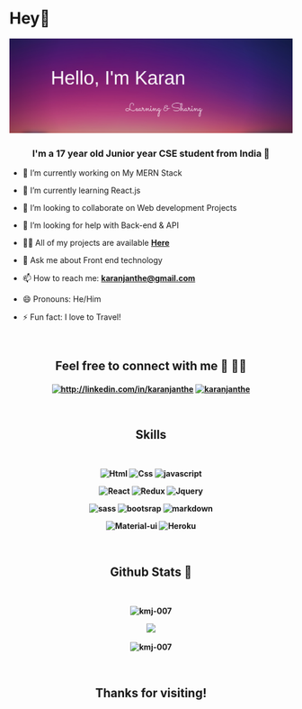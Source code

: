 <h1 >Hey👋</h1>

<div align="center">
<img width="800"  src=./banner.png></img>
</div>


### <div align="center">I'm a 17 year old Junior year CSE student from India 🚀 </div>  
<!-- <h3 align="center">An aspiring  full-Stack developer from India</h3> -->



- 🔭 I’m currently working on My MERN Stack

- 🌱 I’m currently learning React.js

- 👯 I’m looking to collaborate on Web development Projects

- 🤝 I’m looking for help with Back-end & API

- 👨‍💻 All of my projects are available [**Here**](https://kmj-007.github.io/KMJ-007/)

- 💬 Ask me about Front end technology

-  📫 How to reach me: [**karanjanthe@gmail.com**](mailto:saviomartin2007@gmail.com) 
- 😄 Pronouns: He/Him
- ⚡ Fun fact: I love to Travel!


<br>

<h2 align="center">Feel free to connect with me  🤝 👨‍💻</h2>
<b>

<p align="center">
<a href="https://www.linkedin.com/in/KaranJanthe/" target="blank"><img align="center" src="https://raw.githubusercontent.com/rahuldkjain/github-profile-readme-generator/master/src/images/icons/Social/linked-in-alt.svg" alt="http://linkedin.com/in/karanjanthe" height="30" width="40" /></a>
<a href="https://twitter.com/karanjanthe" target="blank"><img align="center" src="https://raw.githubusercontent.com/rahuldkjain/github-profile-readme-generator/master/src/images/icons/Social/twitter.svg" alt="karanjanthe" height="30" width="40" /></a>
<!-- <a href="https://github.com/KMJ-007" target="_blank">
<img src=https://img.shields.io/badge/github-%2324292e.svg?&style=for-the-badge&logo=github&logoColor=white alt=github style="margin-bottom: 5px;" /> -->
</a>
</p>
<br>
<h2 align="center">Skills</h2>
<br>
<div align="center">

![Html](https://img.shields.io/badge/HTML5-E34F26?style=for-the-badge&logo=html5&logoColor=white)
![Css](https://img.shields.io/badge/CSS3-1572B6?style=for-the-badge&logo=css3&logoColor=white)
![javascript](https://img.shields.io/badge/JavaScript-F7DF1E?style=for-the-badge&logo=javascript&logoColor=black)

![React](https://img.shields.io/badge/React-20232A?style=for-the-badge&logo=react&logoColor=61DAFB)
![Redux](https://img.shields.io/badge/Redux-593D88?style=for-the-badge&logo=redux&logoColor=white)
![Jquery](https://img.shields.io/badge/jQuery-0769AD?style=for-the-badge&logo=jquery&logoColor=white)


![sass](https://img.shields.io/badge/Sass-CC6699?style=for-the-badge&logo=sass&logoColor=white)
![bootsrap](https://img.shields.io/badge/Bootstrap-563D7C?style=for-the-badge&logo=bootstrap&logoColor=white)
![markdown](https://img.shields.io/badge/Markdown-000000?style=for-the-badge&logo=markdown&logoColor=white)

![Material-ui](https://img.shields.io/badge/Material--UI-0081CB?style=for-the-badge&logo=material-ui&logoColor=white)
![Heroku](https://img.shields.io/badge/Heroku-430098?style=for-the-badge&logo=heroku&logoColor=white)
</div>

<br>

<h2 align="center">Github Stats 🦸 </h2>

<br>


<!-- <p align="center"><img align="center" src="https://github-readme-stats.vercel.app/api/top-langs?username=kmj-007&show_icons=true&theme=tokyonight&locale=en&layout=compact" alt="kmj-007" /></p> -->

<div align="center">

<img width="70%" src="https://github-readme-stats.vercel.app/api?username=KMJ-007&show_icons=true&theme=radical" alt="kmj-007" /></p>
<img width="70%" src="https://github-readme-streak-stats.herokuapp.com/?user=KMJ-007&theme=tokyonight" />

</div>





<!-- <p><img align="left" src="https://github-readme-stats.vercel.app/api/top-langs?username=kmj-007&show_icons=true&locale=en&layout=compact" alt="kmj-007" /></p>

<p>&nbsp;<img align="center" src="https://github-readme-stats.vercel.app/api?username=kmj-007&show_icons=true&locale=en" alt="kmj-007" /></p> -->


<p align="center"> <img src="https://komarev.com/ghpvc/?username=kmj-007&label=Visitors&color=0e75b6&style=flat" alt="kmj-007" /> </p>
<br>

## <div align="center"> Thanks for visiting!</div>